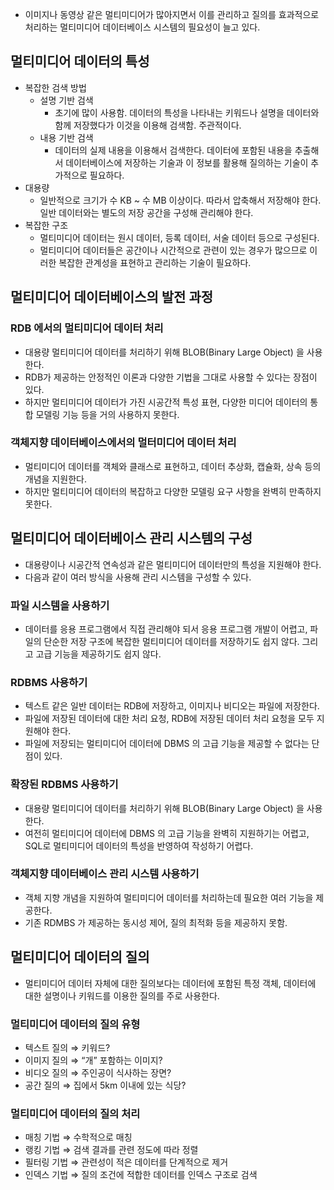 - 이미지나 동영상 같은 멀티미디어가 많아지면서 이를 관리하고 질의를 효과적으로 처리하는 멀티미디어 데이터베이스 시스템의 필요성이 늘고 있다.

## 멀티미디어 데이터의 특성

- 복잡한 검색 방법
    - 설명 기반 검색
        - 초기에 많이 사용함. 데이터의 특성을 나타내는 키워드나 설명을 데이터와 함께 저장했다가 이것을 이용해 검색함. 주관적이다.
    - 내용 기반 검색
        - 데이터의 실제 내용을 이용해서 검색한다. 데이터에 포함된 내용을 추출해서 데이터베이스에 저장하는 기술과 이 정보를 활용해 질의하는 기술이 추가적으로 필요하다.
- 대용량
    - 일반적으로 크기가 수 KB ~ 수 MB 이상이다. 따라서 압축해서 저장해야 한다. 일반 데이터와는 별도의 저장 공간을 구성해 관리해야 한다.
- 복잡한 구조
    - 멀티미디어 데이터는 원시 데이터, 등록 데이터, 서술 데이터 등으로 구성된다.
    - 멀티미디어 데이터들은 공간이나 시간적으로 관련이 있는 경우가 많으므로 이러한 복잡한 관계성을 표현하고 관리하는 기술이 필요하다.

## 멀티미디어 데이터베이스의 발전 과정

### RDB 에서의 멀티미디어 데이터 처리

- 대용량 멀티미디어 데이터를 처리하기 위해 BLOB(Binary Large Object) 을 사용한다.
- RDB가 제공하는 안정적인 이론과 다양한 기법을 그대로 사용할 수 있다는 장점이 있다.
- 하지만 멀티미디어 데이터가 가진 시공간적 특성 표현, 다양한 미디어 데이터의 통합 모델링 기능 등을 거의 사용하지 못한다.

### 객체지향 데이터베이스에서의 멀터미디어 데이터 처리

- 멀티미디어 데이터를 객체와 클래스로 표현하고, 데이터 추상화, 캡슐화, 상속 등의 개념을 지원한다.
- 하지만 멀티미디어 데이터의 복잡하고 다양한 모델링 요구 사항을 완벽히 만족하지 못한다.

## 멀티미디어 데이터베이스 관리 시스템의 구성

- 대용량이나 시공간적 연속성과 같은 멀티미디어 데이터만의 특성을 지원해야 한다.
- 다음과 같이 여러 방식을 사용해 관리 시스템을 구성할 수 있다.

### 파일 시스템을 사용하기

- 데이터를 응용 프로그램에서 직접 관리해야 되서 응용 프로그램 개발이 어렵고, 파일의 단순한 저장 구조에 복잡한 멀티미디어 데이터를 저장하기도 쉽지 않다. 그리고 고급 기능을 제공하기도 쉽지 않다.

### RDBMS 사용하기

- 텍스트 같은 일반 데이터는 RDB에 저장하고, 이미지나 비디오는 파일에 저장한다.
- 파일에 저장된 데이터에 대한 처리 요청, RDB에 저장된 데이터 처리 요청을 모두 지원해야 한다.
- 파일에 저장되는 멀티미디어 데이터에 DBMS 의 고급 기능을 제공할 수 없다는 단점이 있다.

### 확장된 RDBMS 사용하기

- 대용량 멀티미디어 데이터를 처리하기 위해 BLOB(Binary Large Object) 을 사용한다.
- 여전히 멀티미디어 데이터에 DBMS 의 고급 기능을 완벽히 지원하기는 어렵고, SQL로 멀티미디어 데이터의 특성을 반영하여 작성하기 어렵다.

### 객체지향 데이터베이스 관리 시스템 사용하기

- 객체 지향 개념을 지원하여 멀티미디어 데이터를 처리하는데 필요한 여러 기능을 제공한다.
- 기존 RDMBS 가 제공하는 동시성 제어, 질의 최적화 등을 제공하지 못함.

## 멀티미디어 데이터의 질의

- 멀티미디어 데이터 자체에 대한 질의보다는 데이터에 포함된 특정 객체, 데이터에 대한 설명이나 키워드를 이용한 질의를 주로 사용한다.

### 멀티미디어 데이터의 질의 유형

- 텍스트 질의 ⇒ 키워드?
- 이미지 질의 ⇒ “개” 포함하는 이미지?
- 비디오 질의 ⇒ 주인공이 식사하는 장면?
- 공간 질의 ⇒ 집에서 5km 이내에 있는 식당?

### 멀티미디어 데이터의 질의 처리

- 매칭 기법 ⇒ 수학적으로 매칭
- 랭킹 기법 ⇒ 검색 결과를 관련 정도에 따라 정렬
- 필터링 기법 ⇒ 관련성이 적은 데이터를 단계적으로 제거
- 인덱스 기법 ⇒ 질의 조건에 적합한 데이터를 인덱스 구조로 검색